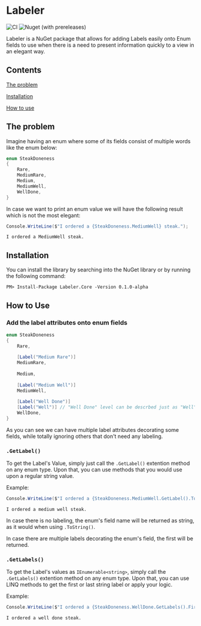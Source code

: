 # Labeler
![CI](https://github.com/KonKri/Labeler/workflows/CI/badge.svg) ![Nuget (with prereleases)](https://img.shields.io/nuget/vpre/Labeler.Core)

Labeler is a NuGet package that allows for adding Labels easily onto Enum fields to 
use when there is a need to present information quickly to a view in an elegant way.


## Contents
[The problem](#the-problem)

[Installation](#installation)

[How to use](#how-to-use)


## The problem
Imagine having an enum where some of its fields consist of multiple words like the enum below:

```C#
enum SteakDoneness
{
    Rare,
    MediumRare,
    Medium,
    MediumWell,
    WellDone,
}
```
In case we want to print an enum value we will have the following result which is not the most elegant:

```C#
Console.WriteLine($"I ordered a {SteakDoneness.MediumWell} steak.");
```
```
I ordered a MediumWell steak.
```

## Installation
You can install the library by searching into the NuGet library or by running the following command:

```PM> Install-Package Labeler.Core -Version 0.1.0-alpha```

## How to Use
### Add the label attributes onto enum fields

```C#
enum SteakDoneness
{
    Rare,
    
    [Label("Medium Rare")]
    MediumRare,
    
    Medium,
    
    [Label("Medium Well")]
    MediumWell,
    
    [Label("Well Done")]
    [Label("Well")] // "Well Done" level can be descrbed just as "Well" as well...
    WellDone,
}
```
As you can see we can have multiple label attributes decorating some fields, while totally ignoring others that don't need any labeling.


### ```.GetLabel()```
To get the Label's Value, simply just call the ```.GetLabel()``` extention method on any enum type. Upon that, you can use methods that you would use upon a regular string value.

Example:
```C#
Console.WriteLine($"I ordered a {SteakDoneness.MediumWell.GetLabel().ToLower()} steak.");
```
```
I ordered a medium well steak.
```

In case there is no labeling, the enum's field name will be returned as string, as it would when using ```.ToString()```.

In case there are multiple labels decorating the enum's field, the first will be returned.


### ```.GetLabels()``` 
To get the Label's values as ```IEnumerable<string>```, simply call the ```.GetLabels()``` extention method on any enum type. Upon that, you can use LINQ methods to get the first or last string label or apply your logic.

Example:
```C#
Console.WriteLine($"I ordered a {SteakDoneness.WellDone.GetLabels().First().ToLower()} steak.");
```
```
I ordered a well done steak.
```

